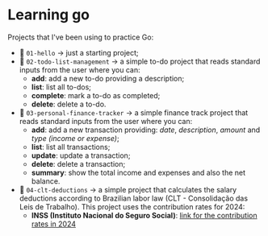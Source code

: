 # Learning go

Projects that I've been using to practice Go:
- :file_folder: `01-hello` -> just a starting project;
- :file_folder: `02-todo-list-management` -> a simple to-do project that reads standard inputs from the user where you can:
    - **add**: add a new to-do providing a description;
    - **list**: list all to-dos;
    - **complete**: mark a to-do as completed;
    - **delete**: delete a to-do.
- :file_folder: `03-personal-finance-tracker` -> a simple finance track project that reads standard inputs from the user where you can:
    - **add**: add a new transaction providing: *date*, *description*, *amount* and *type (income or expense)*;
    - **list**: list all transactions;
    - **update**: update a transaction;
    - **delete**: delete a transaction;
    - **summary**: show the total income and expenses and also the net balance.
- :file_folder: `04-clt-deductions` -> a simple project that calculates the salary deductions according to Brazilian labor law (CLT - Consolidação das Leis de Trabalho). This project uses the contribution rates for 2024:
    - **INSS (Instituto Nacional do Seguro Social)**: [link for the contribution rates in 2024](https://www.gov.br/inss/pt-br/assuntos/confira-as-aliquotas-de-contribuicao-ao-inss-com-o-aumento-do-salario-minimo)

